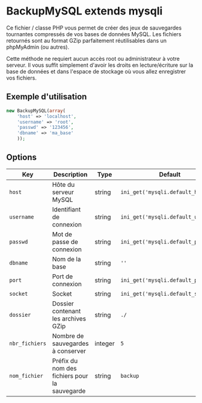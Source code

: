 BackupMySQL extends mysqli
==========================

Ce fichier / classe PHP vous permet de créer des jeux de sauvegardes tournantes compressés de vos bases de données MySQL.
Les fichiers retournés sont au format GZip parfaitement réutilisables dans un phpMyAdmin (ou autres).

Cette méthode ne requiert aucun accès root ou administrateur à votre serveur.
Il vous suffit simplement d'avoir les droits en lecture/écriture sur la base de données et dans l'espace de stockage où vous allez enregistrer vos fichiers.


Exemple d'utilisation
---------------------

```php
new BackupMySQL(array(
	'host' => 'localhost',
	'username' => 'root',
	'passwd' => '123456',
	'dbname' => 'ma_base'
	));
```

Options
-------

| Key | Description | Type | Default |
|------|-------------|------|---------|
| `host` | Hôte du serveur MySQL | string | `ini_get('mysqli.default_host')` |
| `username` | Identifiant de connexion | string | `ini_get('mysqli.default_user')` |
| `passwd` | Mot de passe de connexion | string | `ini_get('mysqli.default_pw')` |
| `dbname` | Nom de la base | string | `''` |
| `port` | Port de connexion | string | `ini_get('mysqli.default_port')` |
| `socket` | Socket | string | `ini_get('mysqli.default_socket')` |
| `dossier` | Dossier contenant les archives GZip | string | `./` |
| `nbr_fichiers` | Nombre de sauvegardes à conserver | integer | `5` |
| `nom_fichier` | Préfix du nom des fichiers pour la sauvegarde | string | `backup` |

